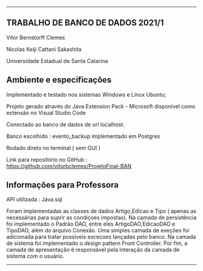 ----------------------------------------------------------------------------------------------------------------------------------------
## TRABALHO DE BANCO DE DADOS 2021/1

Vitor Bernstorff Clemes

Nicolas Keiji Cattani Sakashita

Universidade Estadual de Santa Catarina

## Ambiente e especificações

Implementado e testado nos sistemas Windows e Linux Ubuntu;

Projeto gerado através do Java Extension Pack - Microsoft disponível como extensão no Visual Studio Code

Conectado ao banco de dados de url localhost.

Banco escolhido : evento_backup implementado em Postgres

Rodado direto no terminal ( sem GUI )

Link para repositório no GitHub : https://github.com/vitorbclemes/ProjetoFinal-BAN

## Informações para Professora

API utilizada : Java.sql

Foram implementadas as classes de dados Artigo,Edicao e Tipo ( apenas as necessárias para suprir as condiçoes impostas). Na camada de persistência foi implementado o Padrão DAO, entre eles ArtigoDAO,EdicaoDAO e TipoDAO, além do arquivo Conexão. Uma simples camada de exeções foi adicionada para tratar possiveis excecoes lançadas pelo banco. Na camada de sistema foi implementado o design pattern Front Controller. Por fim, a camada de apresentação é responsável pela interação da camada de sistema com o usuário.

----------------------------------------------------------------------------------------------------------------------------------------
